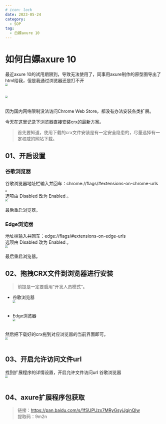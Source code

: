 ```yaml
---
# icon: lock
date: 2023-05-24
category:
  - SOP
tag:
  - 白嫖axure 10
---
```


# 如何白嫖axure 10
最近axure 10的试用期限到，导致无法使用了，同事用axure制作的原型图导出了html给我，但是我通过浏览器还是打不开
<img src="http://cdn.gydblog.com/images/cszl-sop/axure-1.png"  style="zoom: 50%;margin:0 auto;display:block"/><br/>

<img src="http://cdn.gydblog.com/images/cszl-sop/axure-7.png"  style="zoom: 50%;margin:0 auto;display:block"/><br/>

因为国内网络限制没法访问Chrome Web Store，都没有办法安装各类扩展。

今天在这里记录下浏览器直接安装crx的最新方案。

> 首先要知道，使用下载的crx文件安装是有一定安全隐患的，尽量选择有一定权威的网站下载。

## 01、开启设置
### 谷歌浏览器
谷歌浏览器地址栏输入并回车：chrome://flags/#extensions-on-chrome-urls 。  
选项由 Disabled 改为 Enabled 。
<img src="http://cdn.gydblog.com/images/cszl-sop/axure-2.png"  style="zoom: 50%;margin:0 auto;display:block"/><br/>
最后重启浏览器。

### Edge浏览器
地址栏输入并回车：edge://flags/#extensions-on-edge-urls  
选项由 Disabled 改为 Enabled 。
<img src="http://cdn.gydblog.com/images/cszl-sop/axure-3.png"  style="zoom: 50%;margin:0 auto;display:block"/><br/>
最后重启浏览器。



## 02、拖拽CRX文件到浏览器进行安装

> 前提是一定要启用”开发人员模式“。
- 谷歌浏览器
<img src="http://cdn.gydblog.com/images/cszl-sop/axure-4.png"  style="zoom: 50%;margin:0 auto;display:block"/><br/>

- Edge浏览器
<img src="http://cdn.gydblog.com/images/cszl-sop/axure-4.png"  style="zoom: 50%;margin:0 auto;display:block"/><br/>


然后把下载好的crx拖到对应浏览器的当前界面即可。
<img src="http://cdn.gydblog.com/images/cszl-sop/axure-5.png"  style="zoom: 50%;margin:0 auto;display:block"/><br/>


## 03、开启允许访问文件url
找到扩展程序的详情设置，开启允许文件访问url
谷歌浏览器
<img src="http://cdn.gydblog.com/images/cszl-sop/axure-6.png"  style="zoom: 50%;margin:0 auto;display:block"/><br/>

## 04、axure扩展程序包获取
> 链接：https://pan.baidu.com/s/1fSUPUzx7MRyGsyjJginQIw   
> 提取码：9m2n